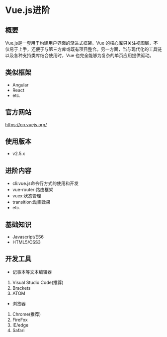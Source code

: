 Vue.js进阶
=============

## 概要

Vue.js是一套用于构建用户界面的渐进式框架。Vue 的核心库只关注视图层，不仅易于上手，还便于与第三方库或既有项目整合。另一方面，当与现代化的工具链以及各种支持类库结合使用时，Vue 也完全能够为复杂的单页应用提供驱动。

## 类似框架

+ Angular
+ React
+ etc.

## 官方网站

https://cn.vuejs.org/

## 使用版本

+ v2.5.x

## 进阶内容

+ cli:vue.js命令行方式的使用和开发
+ vue-router:路由框架
+ vuex:状态管理
+ transition:动画效果
+ etc.

## 基础知识

+ Javascript/ES6
+ HTML5/CSS3

## 开发工具

* 记事本等文本编辑器
 1. Visual Studio Code(推荐)
 2. Brackets
 3. ATOM

* 浏览器
 1. Chrome(推荐)
 2. FireFox
 3. IE/edge
 4. Safari
